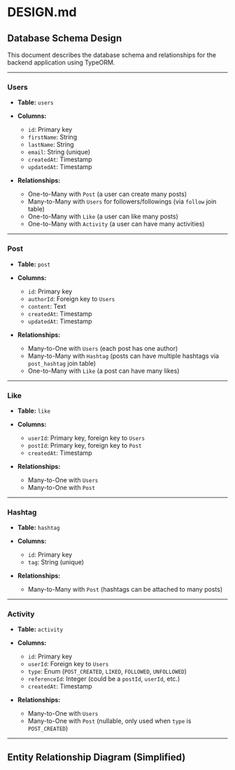 # DESIGN.md

## Database Schema Design

This document describes the database schema and relationships for the backend application using TypeORM.

---

### Users

- **Table:** `users`
- **Columns:**
  - `id`: Primary key
  - `firstName`: String
  - `lastName`: String
  - `email`: String (unique)
  - `createdAt`: Timestamp
  - `updatedAt`: Timestamp

- **Relationships:**
  - One-to-Many with `Post` (a user can create many posts)
  - Many-to-Many with `Users` for followers/followings (via `follow` join table)
  - One-to-Many with `Like` (a user can like many posts)
  - One-to-Many with `Activity` (a user can have many activities)

---

### Post

- **Table:** `post`
- **Columns:**
  - `id`: Primary key
  - `authorId`: Foreign key to `Users`
  - `content`: Text
  - `createdAt`: Timestamp
  - `updatedAt`: Timestamp

- **Relationships:**
  - Many-to-One with `Users` (each post has one author)
  - Many-to-Many with `Hashtag` (posts can have multiple hashtags via `post_hashtag` join table)
  - One-to-Many with `Like` (a post can have many likes)

---

### Like

- **Table:** `like`
- **Columns:**
  - `userId`: Primary key, foreign key to `Users`
  - `postId`: Primary key, foreign key to `Post`
  - `createdAt`: Timestamp

- **Relationships:**
  - Many-to-One with `Users`
  - Many-to-One with `Post`

---

### Hashtag

- **Table:** `hashtag`
- **Columns:**
  - `id`: Primary key
  - `tag`: String (unique)

- **Relationships:**
  - Many-to-Many with `Post` (hashtags can be attached to many posts)

---

### Activity

- **Table:** `activity`
- **Columns:**
  - `id`: Primary key
  - `userId`: Foreign key to `Users`
  - `type`: Enum (`POST_CREATED`, `LIKED`, `FOLLOWED`, `UNFOLLOWED`)
  - `referenceId`: Integer (could be a `postId`, `userId`, etc.)
  - `createdAt`: Timestamp

- **Relationships:**
  - Many-to-One with `Users`
  - Many-to-One with `Post` (nullable, only used when `type` is `POST_CREATED`)

---

## Entity Relationship Diagram (Simplified)

